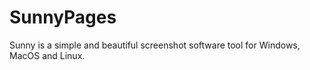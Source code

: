 # SunnyPages
Sunny is a simple and beautiful screenshot software tool for Windows, MacOS and Linux. 

